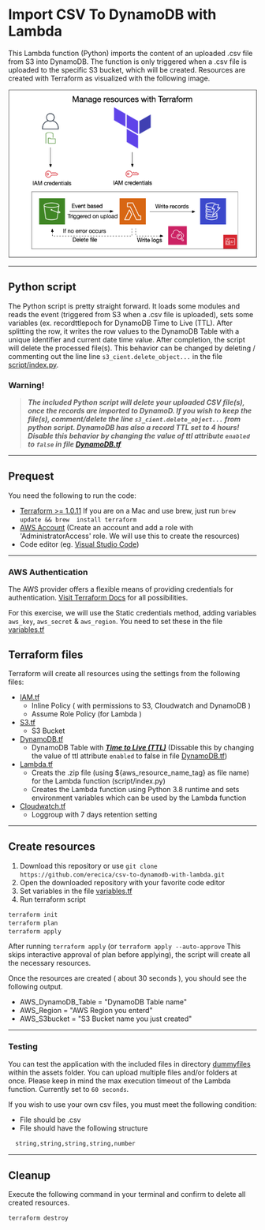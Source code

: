 # Import CSV To DynamoDB with Lambda


This Lambda function (Python) imports the content of an uploaded .csv file from S3 into DynamoDB. The function is only triggered when a .csv file is uploaded to the specific S3 bucket, which will be created. Resources are created with Terraform as visualized with the following image.

<p align="center">
  <img alt="Infrastructure" src="assets/images/infrastructure.png">
</p>

---

## Python script
The Python script is pretty straight forward. It loads some modules and reads the event (triggered from S3 when a .csv file is uploaded), sets some variables (ex. recordttlepoch for DynamoDB Time to Live (TTL). After splitting the row, it writes the row values to the DynamoDB Table with a unique identifier and current date time value. After completion, the script will delete the processed file(s). This behavior can be changed by deleting / commenting out the line line ```s3_cient.delete_object...``` in the file [script/index.py](script/index.py). 

### Warning!
>***The included Python script will delete your uploaded CSV file(s), once the records are imported to DynamoD. If you wish to keep the file(s), comment/delete the line ```s3_cient.delete_object...``` from python script. 
DynamoDB has also a record TTL set to 4 hours! Disable this behavior by changing the value of ttl attribute `enabled` to ```false``` in file [DynamoDB.tf](DynamoDB.tf)***

---

## Prequest

You need the following to run the code:

- [Terraform >= 1.0.11](https://www.terraform.io/downloads.html) If you are on a Mac and use brew, just run ```brew update && brew  install terraform```
- [AWS Account](https://aws.amazon.com) (Create an account and add a role with 'AdministratorAccess' role. We will use this to create the resources)
- Code editor (eg. [Visual Studio Code](https://code.visualstudio.com/download))

---
### AWS Authentication 
The AWS provider offers a flexible means of providing credentials for authentication. [Visit Terraform Docs](https://registry.terraform.io/providers/hashicorp/aws/latest/docs#authentication) for all possibilities.

For this exercise, we will use the Static credentials method, adding variables `aws_key`, `aws_secret` & `aws_region`. You need to set these in the file [variables.tf](variables.tf)  

## Terraform files
Terraform will create all resources using the settings from the following files:

- [IAM.tf](IAM.tf)
  - Inline Policy ( with permissions to S3, Cloudwatch and DynamoDB )
  - Assume Role Policy (for Lambda )
- [S3.tf](S3.tf) 
  - S3 Bucket
- [DynamoDB.tf](DynamoDB.tf)
  - DynamoDB Table with ***[Time to Live (TTL)](https://docs.aws.amazon.com/amazondynamodb/latest/developerguide/TTL.html)*** (Dissable this by changing the value of ttl attribute `enabled` to false in file [DynamoDB.tf](DynamoDB.tf))
- [Lambda.tf](Lambda.tf)
  - Creats the .zip file (using ${aws_resource_name_tag} as file name) for the Lambda function (script/index.py)
  - Creates the Lambda function using Python 3.8 runtime and sets environment variables which can be used by the Lambda function
- [Cloudwatch.tf](Cloudwatch.tf)
  - Loggroup with 7 days retention setting

---

## Create resources
1. Download this repository or use ```git clone https://github.com/erecica/csv-to-dynamodb-with-lambda.git```  
2. Open the downloaded repository with your favorite code editor
2. Set variables in the file [variables.tf](variables.tf)
3. Run terraform script
```sh
terraform init
terraform plan
terraform apply
```

After running `terraform apply` (or `terraform apply --auto-approve` This skips interactive approval of plan before applying), the script will create all the necessary resources.

Once the resources are created ( about 30 seconds ), you should see the following output.
+ AWS_DynamoDB_Table = "DynamoDB Table name"
+ AWS_Region         = "AWS Region you enterd"
+ AWS_S3bucket       = "S3 Bucket name you just created" 

---

### Testing

You can test the application with the included files in directory [dummyfiles](assets/dummyfiles/) within the assets folder. You can upload multiple files and/or folders at once. Please keep in mind the max execution timeout of the Lambda function. Currently set to ```60 seconds```.

If you wish to use your own csv files, you must meet the following condition:
  - File should be .csv
  - File should have the following structure
  ```sh 
    string,string,string,string,number
  ```

---

## Cleanup
Execute the following command in your terminal and confirm to delete all created resources.
```sh
terraform destroy
```